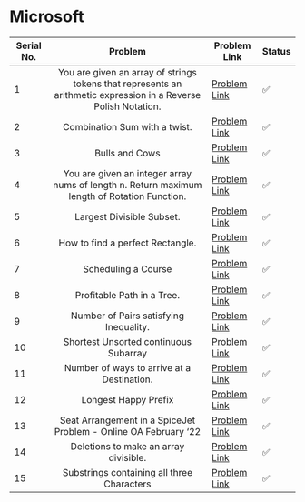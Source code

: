 # Microsoft

| Serial No. | Problem | Problem Link | Status |
| ---------- |:-------:| ------------ | ------ |
| 1 | You are given an array of strings tokens that represents an arithmetic expression in a Reverse Polish Notation. | [Problem Link](https://leetcode.com/problems/evaluate-reverse-polish-notation/) | ✅ |
| 2 | Combination Sum with a twist. | [Problem Link](https://leetcode.com/problems/combination-sum-iii/) | ✅ |
| 3 | Bulls and Cows | [Problem Link](https://leetcode.com/problems/bulls-and-cows/) | ✅ |
| 4 | You are given an integer array nums of length n. Return maximum length of Rotation Function. | [Problem Link](https://leetcode.com/problems/rotate-function/) | ✅   |
| 5 | Largest Divisible Subset. | [Problem Link](https://leetcode.com/problems/largest-divisible-subset/) | ✅ |
| 6 | How to find a perfect Rectangle. | [Problem Link](https://leetcode.com/problems/perfect-rectangle/) | ✅ |
| 7 | Scheduling a Course | [Problem Link](https://leetcode.com/problems/course-schedule/) | ✅ |
| 8 | Profitable Path in a Tree. | [Problem Link](https://leetcode.com/problems/most-profitable-path-in-a-tree/) | ✅ |
| 9 | Number of Pairs satisfying Inequality. | [Problem Link](https://leetcode.com/problems/number-of-pairs-satisfying-inequality/) | ✅ |
| 10 | Shortest Unsorted continuous Subarray | [Problem Link](https://leetcode.com/problems/shortest-unsorted-continuous-subarray/) | ✅ |
| 11 | Number of ways to arrive at a Destination. | [Problem Link](https://leetcode.com/problems/number-of-ways-to-arrive-at-destination/) | ✅ |
| 12 | Longest Happy Prefix | [Problem Link](https://leetcode.com/problems/longest-happy-prefix/) | ✅ |
| 13 | Seat Arrangement in a SpiceJet Problem - Online OA February ‘22 | [Problem Link](https://leetcode.com/problems/airplane-seat-assignment-probability/) | ✅ |
| 14 | Deletions to make an array divisible. | [Problem Link](https://leetcode.com/problems/minimum-deletions-to-make-array-divisible/) | ✅ |
| 15 | Substrings containing all three Characters | [Problem Link](https://leetcode.com/problems/number-of-substrings-containing-all-three-characters/) | ✅ |



